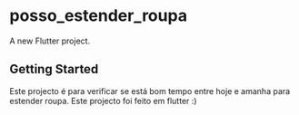 # posso_estender_roupa

A new Flutter project.

## Getting Started

Este projecto é para verificar se está bom tempo entre hoje e amanha para estender roupa.
Este projecto foi feito em flutter :) 
